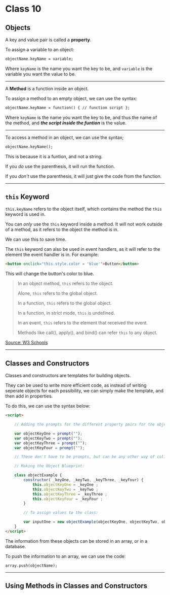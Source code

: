 # Class 10

## Objects

A key and value pair is called a **property**.

To assign a variable to an object:

```html
objectName.keyName = variable;
```

Where `keyName` is the name you want the key to be, and `variable` is the variable you want the value to be.

---

A **Method** is a function inside an object.

To assign a method to an empty object, we can use the syntax:

```html
objectName.keyName = function() { // function script };
```

Where `keyName` is the name you want the key to be, and thus the name of the method, and **_the script inside the funtion_** is the value.

---

To access a method in an object, we can use the syntax;

```html
objectName.keyName();
```

This is because it is a funtion, and not a string.

If you _do_ use the parenthesis, it will run the function.

If you _don't_ use the parenthesis, it will just give the code from the function.

---

## `this` Keyword

`this.keyName` refers to the object itself, which contains the method the `this` keyword is used in.

You can _only_ use the `this` keyword inside a method. It will not work outside of a method, as it refers to the object the method is in.

We can use this to save time.

The `this` keyword can also be used in event handlers, as it will refer to the element the event handler is in. For example:

```html
<button onclick="this.style.color = 'blue'">Button</button>
```

This will change the button's color to blue.

> In an object method, `this` refers to the object.
>
> Alone, `this` refers to the global object.
>
> In a function, `this` refers to the global object.
>
> In a function, in strict mode, `this` is undefined.
>
> In an event, `this` refers to the element that received the event.
>
> Methods like call(), apply(), and bind() can refer `this` to any object.

[Source: W3 Schools](https://www.w3schools.com/js/js_this.asp)

---

## Classes and Constructors

Classes and constructors are templates for building objects.

They can be used to write more efficient code, as instead of writing seperate objects for each possibility, we can simply make the template, and then add in properties.

To do this, we can use the syntax below:

```html
<script>

	// Adding the prompts for the different property pairs for the object.

	var objectKeyOne = prompt("");
	var objectKeyTwo = prompt("");
	var objectKeyThree = prompt("");
	var objectKeyFour = prompt("");

	// These don't have to be prompts, but can be any other way of collecting data.

	// Making the Object Blueprint:

	class objectExample {
	    constructor( _keyOne, _keyTwo, _keyThree, _keyFour) {
	        this.objectKeyOne = _keyOne ;
	        this.objectKeyTwo = _keyTwo ;
	        this.objectKeyThree = _keyThree ;
	        this.objectKeyFour = _keyFour ;
	    }

	    // To assign values to the class:

	    var inputOne = new objectExample(objectKeyOne, objectKeyTwo, objectKeyThree, objectKeyFour);
	}
</script>
```

The information from these objects can be stored in an array, or in a database.

To push the information to an array, we can use the code:

```
array.push(objectName);
```

---

## Using Methods in Classes and Constructors
